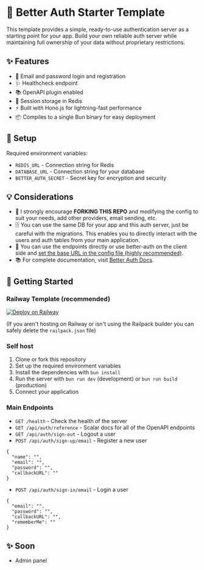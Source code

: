 # 🔐 Better Auth Starter Template

This template provides a simple, ready-to-use authentication server as a starting point for your app. Build your own reliable auth server while maintaining full ownership of your data without proprietary restrictions.

## ✨ Features
- 📧 Email and password login and registration
- 🩺 Healthcheck endpoint
- 📚 OpenAPI plugin enabled
- 💾 Session storage in Redis
- ⚡ Built with Hono.js for lightning-fast performance
- 📦 Compiles to a single Bun binary for easy deployment

## 🔧 Setup

Required environment variables:
- `REDIS_URL` - Connection string for Redis
- `DATABASE_URL` - Connection string for your database
- `BETTER_AUTH_SECRET` - Secret key for encryption and security

## 💡 Considerations
- 🔄 I strongly encourage **FORKING THIS REPO** and modifying the config to suit your needs, add other providers, email sending, etc.
- 🗄️ You can use the same DB for your app and this auth server, just be careful with the migrations. This enables you to directly interact with the users and auth tables from your main application.
- 🔌 You can use the endpoints directly or use better-auth on the client side and [set the base URL in the config file (highly recommended)](https://www.better-auth.com/docs/installation#create-client-instance).
- 📚 For complete documentation, visit [Better Auth Docs](https://www.better-auth.com).

## 🚀 Getting Started

### Railway Template (recommended)
[![Deploy on Railway](https://railway.com/button.svg)](https://railway.com/template/VOQsdL?referralCode=4ArgSI)

(If you aren't hosting on Railway or isn't using the Railpack builder you can safely delete the `railpack.json` file)

### Self host
1. Clone or fork this repository
2. Set up the required environment variables
3. Install the dependencies with `bun install`
4. Run the server with `bun run dev` (development) or `bun run build` (production)
5. Connect your application

### Main Endpoints
- `GET /health` - Check the health of the server
- `GET /api/auth/reference` - Scalar docs for all of the OpenAPI endpoints
- `GET /api/auth/sign-out` - Logout a user
- `POST /api/auth/sign-up/email` - Register a new user
```
{
  "name": "",
  "email": "",
  "password": "",
  "callbackURL": ""
}
```
- `POST /api/auth/sign-in/email` - Login a user
```
{
  "email": "",
  "password": "",
  "callbackURL": "",
  "rememberMe": ""
}
```

## ✨ Soon
- Admin panel